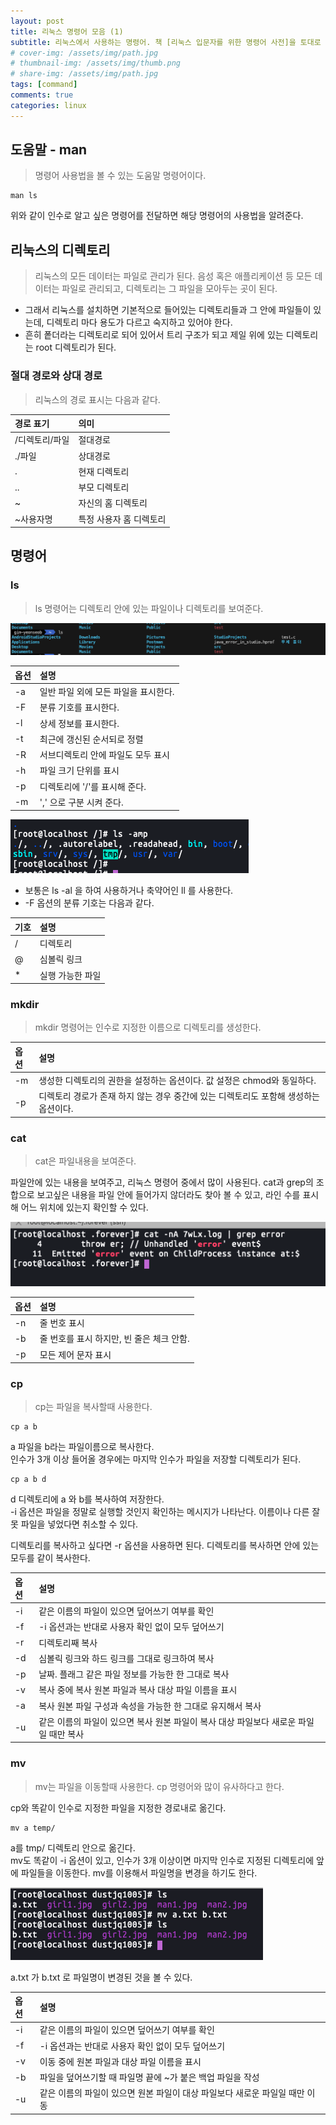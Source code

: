 ```yaml
---
layout: post
title: 리눅스 명령어 모음 (1)
subtitle: 리눅스에서 사용하는 명령어. 책 [리눅스 입문자를 위한 명령어 사전]을 토대로 정리한 포스트 입니다.
# cover-img: /assets/img/path.jpg
# thumbnail-img: /assets/img/thumb.png
# share-img: /assets/img/path.jpg
tags: [command]
comments: true
categories: linux
---
```


## 도움말 - man

> 명령어 사용법을 볼 수 있는 도움말 명령어이다.

```
man ls
```
위와 같이 인수로 알고 싶은 명령어를 전달하면 해당 명령어의 사용법을 알려준다.  
  
## 리눅스의 디렉토리

> 리눅스의 모든 데이터는 파일로 관리가 된다. 음성 혹은 애플리케이션 등 모든 데이터는 파일로 관리되고, 디렉토리는 그 파일을 모아두는 곳이 된다. 

- 그래서 리눅스를 설치하면 기본적으로 들어있는 디렉토리들과 그 안에 파일들이 있는데, 디렉토리 마다 용도가 다르고 숙지하고 있어야 한다.
- 흔히 퐅더라는 디렉토리로 되어 있어서 트리 구조가 되고 제일 위에 있는 디렉토리는 root 디렉토리가 된다.

### 절대 경로와 상대 경로

> 리눅스의 경로 표시는 다음과 같다.

| 경로 표기 | 의미 |
| :------ |:--- |
| /디렉토리/파일 | 절대경로 |
| ./파일 | 상대경로 |
| . | 현재 디렉토리 |
| .. | 부모 디렉토리 |
| ~ | 자신의 홈 디렉토리|
| ~사용자명 | 특정 사용자 홈 디렉토리 |


## 명령어

### ls
> ls 명령어는 디렉토리 안에 있는 파일이나 디렉토리를 보여준다.

![사진-1](/assets/img/posts/linux-linux-command-1-picture-1.png)

| 옵션 | 설명 |
| :----- | :----- |
| -a | 일반 파일 외에 모든 파일을 표시한다. |
| -F | 분류 기호를 표시한다. |
| -l | 상세 정보를 표시한다. |
| -t | 최근에 갱신된 순서되로 정렬 |
| -R | 서브디렉토리 안에 파일도 모두 표시 |
| -h | 파일 크기 단위를 표시 |
| -p | 디렉토리에 '/'를 표시해 준다. |
| -m | ',' 으로 구분 시켜 준다. |

![사진-2](/assets/img/posts/linux-linux-command-1-picture-2.png)

- 보통은 ls -al 을 하여 사용하거나 축약어인 ll 를 사용한다.
- -F 옵션의 분류 기호는 다음과 같다.  

| 기호 | 설명 |
| :----- | :----- |
| / | 디렉토리 |
| @ | 심볼릭 링크 |
| * | 실행 가능한 파일 |


### mkdir

> mkdir 명령어는 인수로 지정한 이름으로 디렉토리를 생성한다.

| 옵션 | 설명 |
| :----- | :----- |
| -m | 생성한 디렉토리의 권한을 설정하는 옵션이다. 값 설정은 chmod와 동일하다. |
| -p | 디렉토리 경로가 존재 하지 않는 경우 중간에 있는 디렉토리도 포함해 생성하는 옵션이다. |

### cat

> cat은 파일내용을 보여준다.

파일안에 있는 내용을 보여주고, 리눅스 명령어 중에서 많이 사용된다. cat과 grep의 조합으로 보고싶은 내용을 파일 안에 들어가지 않더라도 찾아 볼 수 있고, 라인 수를 표시해 어느 위치에 있는지 확인할 수 있다.

![사진-3](/assets/img/posts/linux-linux-command-1-picture-3.png)

| 옵션 | 설명 |
| :----- | :----- |
| -n | 줄 번호 표시 |
| -b | 줄 번호를 표시 하지만, 빈 줄은 체크 안함. |
| -p | 모든 제어 문자 표시 |

### cp

> cp는 파일을 복사할때 사용한다.

```
cp a b
```
a 파일을 b라는 파일이름으로 복사한다.  
인수가 3개 이상 들어올 경우에는 마지막 인수가 파일을 저장할 디렉토리가 된다.

```
cp a b d
```
d 디렉토리에 a 와 b를 복사하여 저장한다.  
-i 옵션은 파일을 정말로 실행할 것인지 확인하는 메시지가 나타난다. 이름이나 다른 잘 못 파일을 넣었다면 취소할 수 있다.  
  
디렉토리를 복사하고 싶다면 -r 옵션을 사용하면 된다. 디렉토리를 복사하면 안에 있는 모두를 같이 복사한다.

| 옵션 | 설명 |
| :----- | :----- |
| -i | 같은 이름의 파일이 있으면 덮어쓰기 여부를 확인 |
| -f | -i 옵션과는 반대로 사용자 확인 없이 모두 덮어쓰기 |
| -r | 디렉토리째 복사 |
| -d | 심볼릭 링크와 하드 링크를 그대로 링크하여 복사 |
| -p | 날짜. 플래그 같은 파일 정보를 가능한 한 그대로 복사 |
| -v | 복사 중에 복사 원본 파일과 복사 대상 파일 이름을 표시 |
| -a | 복사 원본 파일 구성과 속성을 가능한 한 그대로 유지해서 복사 |
| -u | 같은 이름의 파일이 있으면 복사 원본 파일이 복사 대상 파일보다 새로운 파일일 때만 복사 |

### mv
> mv는 파일을 이동할때 사용한다. cp 명령어와 많이 유사하다고 한다.

cp와 똑같이 인수로 지정한 파일을 지정한 경로내로 옮긴다.

```
mv a temp/
```
a를 tmp/ 디렉토리 안으로 옮긴다.  
mv도 똑같이 -i 옵션이 있고, 인수가 3개 이상이면 마지막 인수로 지정된 디렉토리에 앞에 파일들을 이동한다. mv를 이용해서 파일명을 변경을 하기도 한다.

![사진-4](/assets/img/posts/linux-linux-command-1-picture-4.png)

a.txt 가 b.txt 로 파일명이 변경된 것을 볼 수 있다.

| 옵션 | 설명 |
| :----- | :----- |
| -i | 같은 이름의 파일이 있으면 덮어쓰기 여부를 확인 |
| -f | -i 옵션과는 반대로 사용자 확인 없이 모두 덮어쓰기 |
| -v | 이동 중에 원본 파일과 대상 파일 이름을 표시 |
| -b | 파일을 덮어쓰기할 때 파일명 끝에 ~가 붙은 백업 파일을 작성 |
| -u | 같은 이름의 파일이 있으면 원본 파일이 대상 파일보다 새로운 파일일 때만 이동 |

